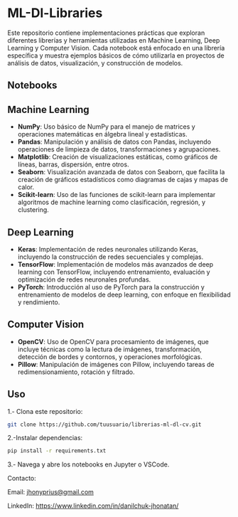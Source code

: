 # ML-Dl-Libraries
Este repositorio contiene implementaciones prácticas que exploran diferentes librerías y herramientas utilizadas en Machine Learning, Deep Learning y Computer Vision. Cada notebook está enfocado en una librería específica y muestra ejemplos básicos de cómo utilizarla en proyectos de análisis de datos, visualización, y construcción de modelos.

## Notebooks 

## Machine Learning

- **NumPy**: Uso básico de NumPy para el manejo de matrices y operaciones matemáticas en álgebra lineal y estadísticas.
- **Pandas**: Manipulación y análisis de datos con Pandas, incluyendo operaciones de limpieza de datos, transformaciones y agrupaciones.
- **Matplotlib**: Creación de visualizaciones estáticas, como gráficos de líneas, barras, dispersión, entre otros.
- **Seaborn**: Visualización avanzada de datos con Seaborn, que facilita la creación de gráficos estadísticos como diagramas de cajas y mapas de calor.
- **Scikit-learn**: Uso de las funciones de scikit-learn para implementar algoritmos de machine learning como clasificación, regresión, y clustering.
  
## Deep Learning

- **Keras**: Implementación de redes neuronales utilizando Keras, incluyendo la construcción de redes secuenciales y complejas.
- **TensorFlow**: Implementación de modelos más avanzados de deep learning con TensorFlow, incluyendo entrenamiento, evaluación y optimización de redes neuronales profundas.
- **PyTorch**: Introducción al uso de PyTorch para la construcción y entrenamiento de modelos de deep learning, con enfoque en flexibilidad y rendimiento.

## Computer Vision

- **OpenCV**: Uso de OpenCV para procesamiento de imágenes, que incluye técnicas como la lectura de imágenes, transformación, detección de bordes y contornos, y operaciones morfológicas.
- **Pillow**: Manipulación de imágenes con Pillow, incluyendo tareas de redimensionamiento, rotación y filtrado.

## Uso
1.- Clona este repositorio:

```bash
git clone https://github.com/tuusuario/librerias-ml-dl-cv.git
```
2.-Instalar dependencias:

```bash
pip install -r requirements.txt
```
3.- Navega y abre los notebooks en Jupyter o VSCode.

Contacto:

Email: jhonyprius@gmail.com

LinkedIn: https://www.linkedin.com/in/danilchuk-jhonatan/

